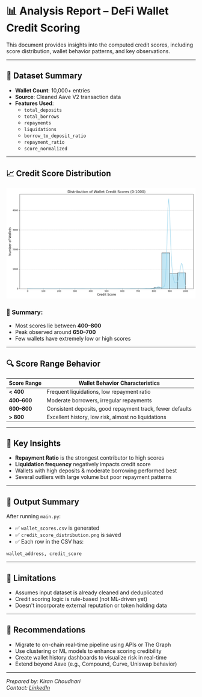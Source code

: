 # 📊 Analysis Report – DeFi Wallet Credit Scoring

This document provides insights into the computed credit scores, including score distribution, wallet behavior patterns, and key observations.

---

## 📁 Dataset Summary

- **Wallet Count**: 10,000+ entries
- **Source**: Cleaned Aave V2 transaction data
- **Features Used**:
  - `total_deposits`
  - `total_borrows`
  - `repayments`
  - `liquidations`
  - `borrow_to_deposit_ratio`
  - `repayment_ratio`
  - `score_normalized`

---

## 📈 Credit Score Distribution

![Score Distribution](credit_score_distribution.png)

### 🧾 Summary:

- Most scores lie between **400–800**
- Peak observed around **650–700**
- Few wallets have extremely low or high scores

---

## 🔍 Score Range Behavior

| Score Range | Wallet Behavior Characteristics                           |
| ----------- | --------------------------------------------------------- |
| **< 400**   | Frequent liquidations, low repayment ratio                |
| **400–600** | Moderate borrowers, irregular repayments                  |
| **600–800** | Consistent deposits, good repayment track, fewer defaults |
| **> 800**   | Excellent history, low risk, almost no liquidations       |

---

## 🔑 Key Insights

- **Repayment Ratio** is the strongest contributor to high scores
- **Liquidation frequency** negatively impacts credit score
- Wallets with high deposits & moderate borrowing performed best
- Several outliers with large volume but poor repayment patterns

---

## 📌 Output Summary

After running `main.py`:

- ✅ `wallet_scores.csv` is generated
- ✅ `credit_score_distribution.png` is saved
- ✅ Each row in the CSV has:

```
wallet_address, credit_score
```

---

## 📌 Limitations

- Assumes input dataset is already cleaned and deduplicated
- Credit scoring logic is rule-based (not ML-driven yet)
- Doesn't incorporate external reputation or token holding data

---

## 🧠 Recommendations

- Migrate to on-chain real-time pipeline using APIs or The Graph
- Use clustering or ML models to enhance scoring credibility
- Create wallet history dashboards to visualize risk in real-time
- Extend beyond Aave (e.g., Compound, Curve, Uniswap behavior)

---

_Prepared by: Kiran Choudhari_  
_Contact: [LinkedIn](https://www.linkedin.com/in/kiran-choudhari-90a4a5248/)_
